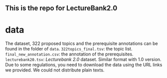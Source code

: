## This is the repo for LectureBank2.0

# data
The dataset, 322 proposed topics and the prerequisite annotations can be found in the folder of `data`. 
`322topics_final.tsv`: the topic list.
`final_new_annotation.csv`: the annotation of the prerequisites.
`lecturebank20.tsv`: *Lecturebank 2.0* dataset. Similar format with 1.0 version. Due to some regulations, you need to download the data using the URL links we provided. We could not distribute plain texts. 

